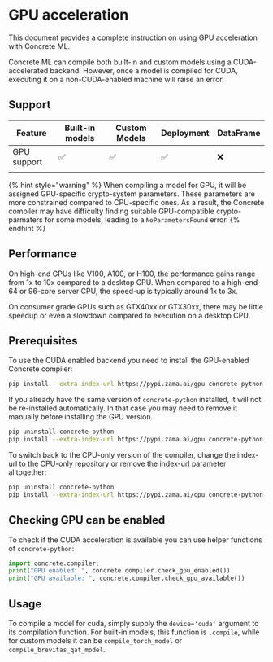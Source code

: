 # GPU acceleration

This document provides a complete instruction on using GPU acceleration with Concrete ML.

Concrete ML can compile both built-in and custom models using a CUDA-accelerated backend. However, once
a model is compiled for CUDA, executing it on a non-CUDA-enabled machine will raise an error.

## Support

| Feature     | Built-in models | Custom Models | Deployment | DataFrame |
| ----------- | --------------- | ------------- | ---------- | --------- |
| GPU support | ✅              | ✅            | ✅         | ❌        |
|             |                 |               |            |           |

{% hint style="warning" %}
When compiling a model for GPU, it will be assigned GPU-specific crypto-system parameters. These parameters are more constrained compared to CPU-specific ones.
As a result, the Concrete compiler may have difficulty finding suitable GPU-compatible crypto-parmaters for some models, leading to a `NoParametersFound` error.
{% endhint %}

## Performance

On high-end GPUs like V100, A100, or H100, the performance gains range from 1x to 10x compared to a desktop CPU. When compared to a high-end 64 or 96-core server CPU, the speed-up is typically around 1x to 3x.

On consumer grade GPUs such as GTX40xx or GTX30xx, there may be
little speedup or even a slowdown compared to execution
on a desktop CPU.

## Prerequisites

To use the CUDA enabled backend you need to install the GPU-enabled Concrete compiler:

```bash
pip install --extra-index-url https://pypi.zama.ai/gpu concrete-python
```

If you already have the same version of `concrete-python` installed, it will not be re-installed
automatically. In that case you may need to remove it manually before installing the GPU version.

```bash
pip uninstall concrete-python
pip install --extra-index-url https://pypi.zama.ai/gpu concrete-python
```

To switch back to the CPU-only version of the compiler, change the index-url to the
CPU-only repository or remove the index-url parameter alltogether:

```bash
pip uninstall concrete-python
pip install --extra-index-url https://pypi.zama.ai/cpu concrete-python
```

## Checking GPU can be enabled

To check if the CUDA acceleration is available you can use helper functions of `concrete-python`:

```python
import concrete.compiler; 
print("GPU enabled: ", concrete.compiler.check_gpu_enabled())
print("GPU available: ", concrete.compiler.check_gpu_available())
```

## Usage

To compile a model for cuda, simply supply the `device='cuda'` argument to its compilation function.
For built-in models, this function is `.compile`, while for custom models it can be
`compile_torch_model` or `compile_brevitas_qat_model`.
